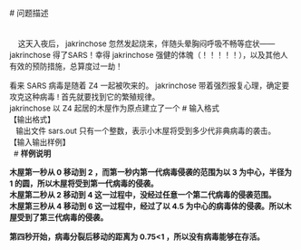 
<div style="line-height: 15pt" align="left">
# 问题描述

<span style="font-size: 10pt"><br/>
    </span><span style="font-size: 10pt">这天入夜后， jakrinchose 忽然发起烧来，伴随头晕胸闷呼吸不畅等症状—— jakrinchose 得了SARS！幸得 jakrinchose 强健的体魄（！！！！！），以及其他人有效的预防措施，总算度过一劫！ </span></div>
<div style="line-height: 15pt" align="left"><span style="font-size: 10pt">看来 SARS 病毒是随着 Z4 一起被吹来的。 jakrinchose 带着强烈报复心理，确定要攻克这种病毒 ! 首先就要找到它的繁殖规律。 </span></div>
<div style="line-height: 15pt" align="left"><span style="font-size: 10pt">jakrinchose </span><span style="font-size: 10pt">以 Z4 起居的木屋作为原点建立了一个 
# 输入格式


<div style="line-height: 15pt" align="left"><span style="font-size: 10pt">【输出格式】 <br/>
   输出文件 sars.out 只有一个整数，表示小木屋将受到多少代非典病毒的袭击。 </span></div>
<div style="line-height: 15pt" align="left"><span style="font-size: 10pt">【输入输出样例】<br/>
 
#  </b><b>样例说明 

</span></div>
<div style="line-height: 15pt" align="left"><span style="font-size: 10pt">木屋第一秒从 0 移动到 2 ，而第一秒内第一代病毒侵袭的范围为以 3 为中心，半径为 1 的圆，所以木屋将受到第一代病毒的侵袭。 </span></div>
<div style="line-height: 15pt" align="left"><span style="font-size: 10pt">木屋第二秒从 2 移动到 4 这一过程中，没经过任意一个第二代病毒的侵袭范围。 </span></div>
<div style="line-height: 15pt" align="left"><span style="font-size: 10pt">木屋第三秒从 4 移动到 6 这一过程中，经过了以 4.5 为中心的病毒体的侵袭。所以木屋受到了第三代病毒的侵袭。 </span></div>
<p><span style="font-size: 10pt">第四秒开始，病毒分裂后移动的距离为 0.75&lt;1 ，所以没有病毒能够在存活。</span></p>
